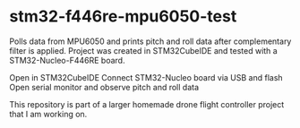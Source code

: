 # stm32-f446re-mpu6050-test
Polls data from MPU6050 and prints pitch and roll data after complementary filter is applied. Project was created in STM32CubeIDE and tested with a STM32-Nucleo-F446RE board. 

Open in STM32CubeIDE
Connect STM32-Nucleo board via USB and flash
Open serial monitor and observe pitch and roll data

This repository is part of a larger homemade drone flight controller project that I am working on.
